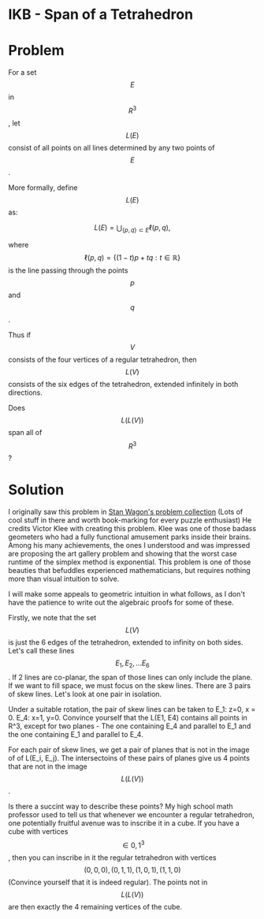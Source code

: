 # IKB - Span of a Tetrahedron

# Problem
For a set $$E$$ in $$R^3$$, let $$L(E)$$ consist of all points on all lines determined by any two points of $$E$$. 

More formally, define $$L(E)$$ as: 

$$
L(E) = \bigcup_{\{p, q\} \subset E} \ell(p, q),
$$

where $$\ell(p, q) = \{ (1-t)p + tq : t \in \mathbb{R} \}$$ is the line passing through the points $$p$$ and $$q$$.


Thus if $$V$$ consists of the four vertices of a regular tetrahedron, then $$L(V)$$ consists of the six edges of the tetrahedron, extended infinitely in both directions. 

Does $$L(L(V))$$ span all of $$R^3$$?

# Solution 
I originally saw this problem in [Stan Wagon's problem collection](https://stanwagon.com/wagon/misc/bestpuzzles.html) (Lots of cool stuff in there and worth book-marking for every puzzle enthusiast) He credits Victor Klee with creating this problem. Klee was one of those badass geometers who had a fully functional amusement parks inside their brains. Among his many achievements, the ones I understood and was impressed are proposing the art gallery problem and showing that the worst case runtime of the simplex method is exponential. This problem is one of those beauties that befuddles experienced mathematicians, but requires nothing more than visual intuition to solve. 

I will make some appeals to geometric intuition in what follows, as I don't have the patience to write out the algebraic proofs for some of these. 

Firstly, we note that the set $$L(V)$$ is just the 6 edges of the tetrahedron, extended to infinity on both sides. Let's call these lines $$E_1, E_2, ... E_6$$. If 2 lines are co-planar, the span of those lines can only include the plane. If we want to fill space, we must focus on the skew lines. There are 3 pairs of skew lines. Let's look at one pair in isolation. 

Under a suitable rotation, the pair of skew lines can be taken to E_1: z=0, x = 0. E_4: x=1, y=0. Convince yourself that the L(E1, E4) contains all points in R^3, except for two planes - The one containing E_4 and parallel to E_1 and the one containing E_1 and parallel to E_4. 

For each pair of skew lines, we get a pair of planes that is not in the image of of L(E_i, E_j). The intersectoins of these pairs of planes give us 4 points that are not in the image $$L(L(V))$$. 

Is there a succint way to describe these points? My high school math professor used to tell us that whenever we encounter a regular tetrahedron, one potentially fruitful avenue was to inscribe it in a cube. If you have a cube with vertices $$\in {0, 1}^3$$, then you can inscribe in it the regular tetrahedron with vertices $$(0, 0, 0), (0, 1, 1), (1, 0, 1), (1, 1, 0) $$ (Convince yourself that it is indeed regular). The points not in $$L(L(V))$$ are then exactly the 4 remaining vertices of the cube. 





